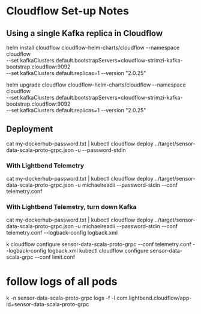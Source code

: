 # Cloudflow Set-up Notes

## Using a single Kafka replica in Cloudflow

helm install cloudflow cloudflow-helm-charts/cloudflow --namespace cloudflow \
  --set kafkaClusters.default.bootstrapServers=cloudflow-strimzi-kafka-bootstrap.cloudflow:9092 \
  --set kafkaClusters.default.replicas=1 --version "2.0.25"

helm upgrade cloudflow cloudflow-helm-charts/cloudflow --namespace cloudflow \
  --set kafkaClusters.default.bootstrapServers=cloudflow-strimzi-kafka-bootstrap.cloudflow:9092 \
  --set kafkaClusters.default.replicas=1 --version "2.0.25"

## Deployment 
cat my-dockerhub-password.txt | kubectl cloudflow deploy ../target/sensor-data-scala-proto-grpc.json -u <dockerhub-username> --password-stdin

### With Lightbend Telemetry
cat my-dockerhub-password.txt | kubectl cloudflow deploy ../target/sensor-data-scala-proto-grpc.json -u michaelreadii --password-stdin --conf telemetry.conf

### With Lightbend Telemetry, turn down Kafka
cat my-dockerhub-password.txt | kubectl cloudflow deploy ../target/sensor-data-scala-proto-grpc.json -u michaelreadii --password-stdin --conf telemetry.conf --logback-config logback.xml

k cloudflow configure sensor-data-scala-proto-grpc --conf telemetry.conf --logback-config logback.xml
kubectl cloudflow configure sensor-data-scala-grpc --conf limit.conf

# follow logs of all pods
k -n sensor-data-scala-proto-grpc logs -f -l com.lightbend.cloudflow/app-id=sensor-data-scala-proto-grpc
